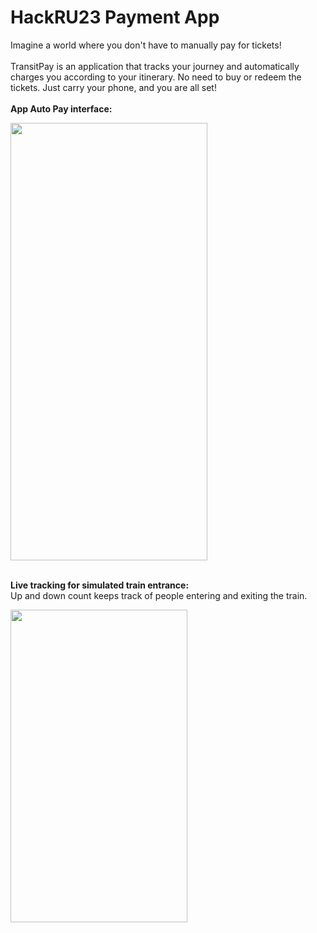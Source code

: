 # HackRU23 Payment App
Imagine a world where you don't have to manually pay for tickets!
<br />
<br />
TransitPay is an application that tracks your journey and automatically charges you according to your itinerary. No need to buy or redeem the tickets. Just carry your phone, and you are all set!
<br />
<br />
**App Auto Pay interface:**

<img src="https://user-images.githubusercontent.com/39940488/224466008-7917c025-6fbf-49cc-acaa-ded366c8699d.jpeg" width="315" height="700"/>

<br />
<br />


**Live tracking for simulated train entrance:**
<br />Up and down count keeps track of people entering and exiting the train.

<img src="https://user-images.githubusercontent.com/39940488/224465919-c39aa687-3252-468c-a73f-43221e01e67a.mp4" width="283" height="500"/>
